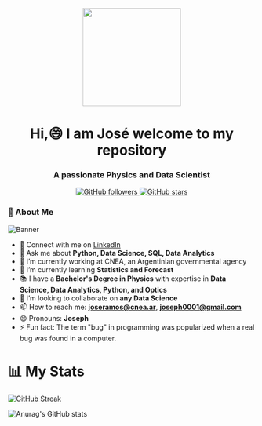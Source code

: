 <div id="header" align="center">
    <img src="https://media.giphy.com/media/5k5vZwRFZR5aZeniqb/giphy.gif" width="200" />
    <h1 align="center"> Hi,😄 I am José welcome to my repository</h1>
    <h3 align="center">A passionate  Physics and Data Scientist </h3>
</div>

<div id="badgets" align="center">
    <a href="https://github.com/JRamos84" target="_blank">
        <img alt="GitHub followers" src="https://img.shields.io/github/followers/JRamos84?style=social">
    </a>
    <a href="https://github.com/JRamos84"target="_blank">
        <img alt="GitHub stars" src="https://img.shields.io/github/stars/JRamos84?logoColor=red&style=social">
    </a>
</div>

### 🔭 About Me
![Banner](https://marketplace.canva.com/EAFNZTDsyWg/1/0/1600w/canva-black-%26-pink-futuristic-gaming-twitch-panel-YTqMwMO9ns0.jpg)

- 🏢 Connect with me on [LinkedIn](https://www.linkedin.com/in/jos%C3%A9-florentino-ramos-aaaab3169)
- 💬 Ask me about **Python, Data Science, SQL, Data Analytics**
- 🔭 I’m currently working at CNEA, an Argentinian governmental agency
- 🌱 I’m currently learning **Statistics and Forecast**
- 📚 I have a **Bachelor's Degree in Physics** with expertise in **Data Science, Data Analytics, Python, and Optics**
- 👯 I’m looking to collaborate on **any Data Science**
- 📫 How to reach me: **joseramos@cnea.ar**, **joseph0001@gmail.com**
- 😄 Pronouns: **Joseph**
- ⚡ Fun fact: The term "bug" in programming was popularized when a real bug was found in a computer.



# 📊 My Stats
[![GitHub Streak](https://streak-stats.demolab.com?user=jramos84&theme=radical)](https://git.io/streak-stats)

![Anurag's GitHub stats](https://github-readme-stats.vercel.app/api?username=jramos84&show_icons=true&theme=radical)
